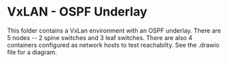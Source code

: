 # VxLAN - OSPF Underlay
This folder contains a VxLan environment with an OSPF underlay. There are 5 nodes -- 2 spine switches and 3 leaf switches. There are also 4 containers configured as network hosts to test reachabilty. See the .drawio file for a diagram. 
